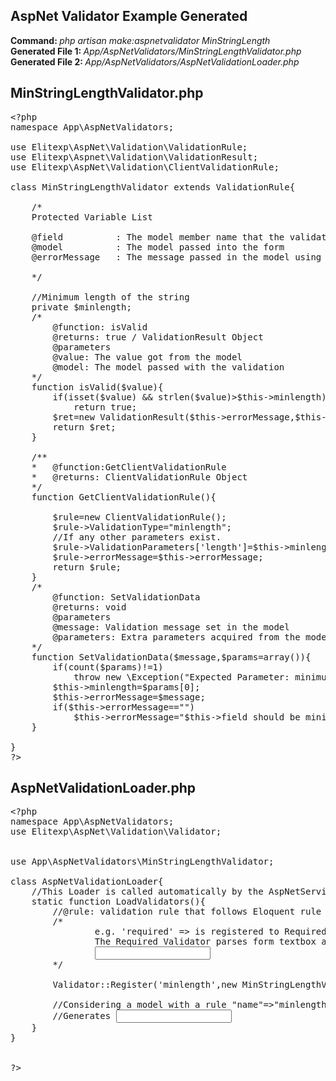 ## AspNet Validator Example Generated

<b>Command: </b><i>php artisan make:aspnetvalidator MinStringLength</i><br/>
<b>Generated File 1: </b><i>App/AspNetValidators/MinStringLengthValidator.php</i><br/>
<b>Generated File 2: </b><i>App/AspNetValidators/AspNetValidationLoader.php</i><br/>

## MinStringLengthValidator.php

<pre>
&lt;?php
namespace App\AspNetValidators;

use Elitexp\AspNet\Validation\ValidationRule;
use Elitexp\Aspnet\Validation\ValidationResult;
use Elitexp\AspNet\Validation\ClientValidationRule;

class MinStringLengthValidator extends ValidationRule{		
	
	/*
	Protected Variable List

	@field 			: The model member name that the validator is working against
	@model 			: The model passed into the form
	@errorMessage 	: The message passed in the model using messages array

	*/

	//Minimum length of the string
	private $minlength;
	/*
		@function: isValid
		@returns: true / ValidationResult Object
		@parameters
		@value: The value got from the model
		@model: The model passed with the validation
	*/
	function isValid($value){		
		if(isset($value) && strlen($value)>$this->minlength)
			return true;
		$ret=new ValidationResult($this->errorMessage,$this->field);
		return $ret;
	}

	/**
	*	@function:GetClientValidationRule
	*	@returns: ClientValidationRule Object
	*/
	function GetClientValidationRule(){

		$rule=new ClientValidationRule();
		$rule->ValidationType="minlength";
		//If any other parameters exist.
		$rule->ValidationParameters['length']=$this->minlength;
		$rule->errorMessage=$this->errorMessage;
		return $rule;
	}
	/*
		@function: SetValidationData
		@returns: void
		@parameters
		@message: Validation message set in the model
		@parameters: Extra parameters acquired from the model
	*/
	function SetValidationData($message,$params=array()){
		if(count($params)!=1)		
			throw new \Exception("Expected Parameter: minimum length of the string.");
		$this->minlength=$params[0];
		$this->errorMessage=$message;	
		if($this->errorMessage=="")		
			$this->errorMessage="$this->field should be minimum $this->minlength characters long.";
	}
	
}
?&gt;
</pre>

## AspNetValidationLoader.php

<pre>
&lt;?php
namespace App\AspNetValidators;
use Elitexp\AspNet\Validation\Validator;


use App\AspNetValidators\MinStringLengthValidator;

class AspNetValidationLoader{
	//This Loader is called automatically by the AspNetServiceProvider when it is registered.
	static function LoadValidators(){	
		//@rule: validation rule that follows Eloquent rule
		/*
				e.g. 'required' => is registered to RequiredValidator()	
				The Required Validator parses form textbox as:
				<input type='text' data-val-required='some message' data-val='true'/>
		*/			
		
		Validator::Register('minlength',new MinStringLengthValidator());

		//Considering a model with a rule "name"=>"minlength:7" 
		//Generates <input type="text" name ="name" data-val-minlength="Some message" data-val-min-length-length="7" data-val="true"/>
	}
}


?&gt;
</pre>